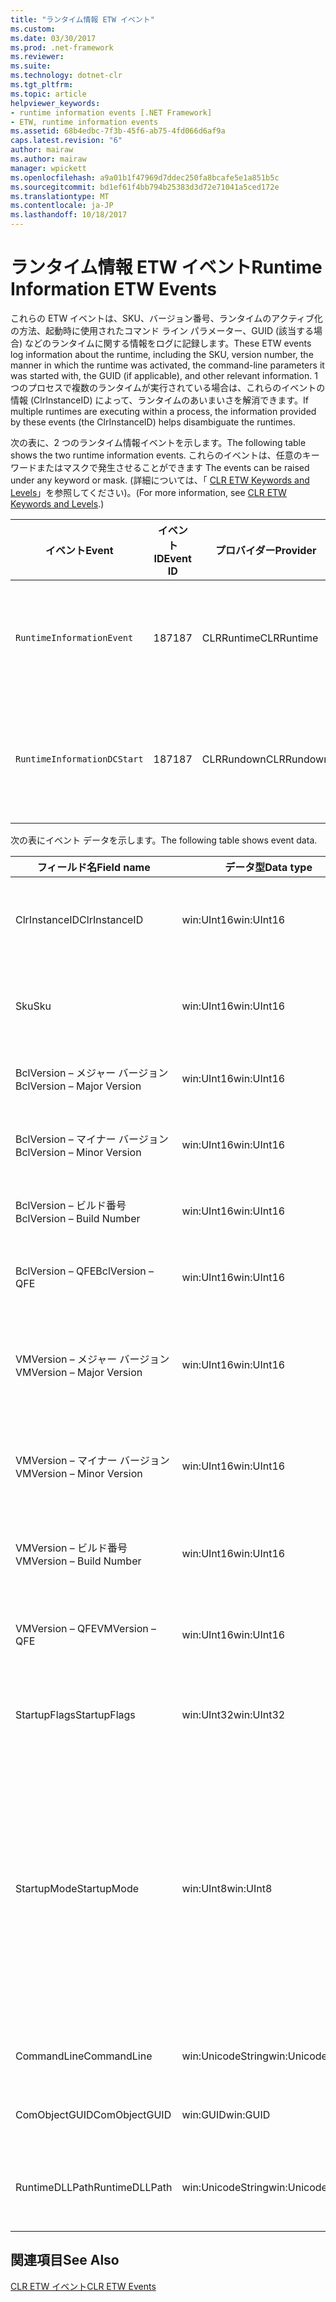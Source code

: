 ```yaml
---
title: "ランタイム情報 ETW イベント"
ms.custom: 
ms.date: 03/30/2017
ms.prod: .net-framework
ms.reviewer: 
ms.suite: 
ms.technology: dotnet-clr
ms.tgt_pltfrm: 
ms.topic: article
helpviewer_keywords:
- runtime information events [.NET Framework]
- ETW, runtime information events
ms.assetid: 68b4edbc-7f3b-45f6-ab75-4fd066d6af9a
caps.latest.revision: "6"
author: mairaw
ms.author: mairaw
manager: wpickett
ms.openlocfilehash: a9a01b1f47969d7ddec250fa8bcafe5e1a851b5c
ms.sourcegitcommit: bd1ef61f4bb794b25383d3d72e71041a5ced172e
ms.translationtype: MT
ms.contentlocale: ja-JP
ms.lasthandoff: 10/18/2017
---
```

# <a name="runtime-information-etw-events"></a><span data-ttu-id="45ed3-102">ランタイム情報 ETW イベント</span><span class="sxs-lookup"><span data-stu-id="45ed3-102">Runtime Information ETW Events</span></span>
<span data-ttu-id="45ed3-103">これらの ETW イベントは、SKU、バージョン番号、ランタイムのアクティブ化の方法、起動時に使用されたコマンド ライン パラメーター、GUID (該当する場合) などのランタイムに関する情報をログに記録します。</span><span class="sxs-lookup"><span data-stu-id="45ed3-103">These ETW events log information about the runtime, including the SKU, version number, the manner in which the runtime was activated, the command-line parameters it was started with, the GUID (if applicable), and other relevant information.</span></span> <span data-ttu-id="45ed3-104">1 つのプロセスで複数のランタイムが実行されている場合は、これらのイベントの情報 (ClrInstanceID) によって、ランタイムのあいまいさを解消できます。</span><span class="sxs-lookup"><span data-stu-id="45ed3-104">If multiple runtimes are executing within a process, the information provided by these events (the ClrInstanceID) helps disambiguate the runtimes.</span></span>  
  
 <span data-ttu-id="45ed3-105">次の表に、2 つのランタイム情報イベントを示します。</span><span class="sxs-lookup"><span data-stu-id="45ed3-105">The following table shows the two runtime information events.</span></span> <span data-ttu-id="45ed3-106">これらのイベントは、任意のキーワードまたはマスクで発生させることができます </span><span class="sxs-lookup"><span data-stu-id="45ed3-106">The events can be raised under any keyword or mask.</span></span> <span data-ttu-id="45ed3-107">(詳細については、「 [CLR ETW Keywords and Levels](../../../docs/framework/performance/clr-etw-keywords-and-levels.md)」を参照してください)。</span><span class="sxs-lookup"><span data-stu-id="45ed3-107">(For more information, see [CLR ETW Keywords and Levels](../../../docs/framework/performance/clr-etw-keywords-and-levels.md).)</span></span>  
  
|<span data-ttu-id="45ed3-108">イベント</span><span class="sxs-lookup"><span data-stu-id="45ed3-108">Event</span></span>|<span data-ttu-id="45ed3-109">イベント ID</span><span class="sxs-lookup"><span data-stu-id="45ed3-109">Event ID</span></span>|<span data-ttu-id="45ed3-110">プロバイダー</span><span class="sxs-lookup"><span data-stu-id="45ed3-110">Provider</span></span>|<span data-ttu-id="45ed3-111">説明</span><span class="sxs-lookup"><span data-stu-id="45ed3-111">Description</span></span>|  
|-----------|--------------|--------------|-----------------|  
|`RuntimeInformationEvent`|<span data-ttu-id="45ed3-112">187</span><span class="sxs-lookup"><span data-stu-id="45ed3-112">187</span></span>|<span data-ttu-id="45ed3-113">CLRRuntime</span><span class="sxs-lookup"><span data-stu-id="45ed3-113">CLRRuntime</span></span>|<span data-ttu-id="45ed3-114">ランタイムが読み込まれたときに発生します。</span><span class="sxs-lookup"><span data-stu-id="45ed3-114">Raised when a runtime is loaded.</span></span>|  
|`RuntimeInformationDCStart`|<span data-ttu-id="45ed3-115">187</span><span class="sxs-lookup"><span data-stu-id="45ed3-115">187</span></span>|<span data-ttu-id="45ed3-116">CLRRundown</span><span class="sxs-lookup"><span data-stu-id="45ed3-116">CLRRundown</span></span>|<span data-ttu-id="45ed3-117">読み込まれているランタイムを列挙します。</span><span class="sxs-lookup"><span data-stu-id="45ed3-117">Enumerates the runtimes that are loaded.</span></span>|  
  
 <span data-ttu-id="45ed3-118">次の表にイベント データを示します。</span><span class="sxs-lookup"><span data-stu-id="45ed3-118">The following table shows event data.</span></span>  
  
|<span data-ttu-id="45ed3-119">フィールド名</span><span class="sxs-lookup"><span data-stu-id="45ed3-119">Field name</span></span>|<span data-ttu-id="45ed3-120">データ型</span><span class="sxs-lookup"><span data-stu-id="45ed3-120">Data type</span></span>|<span data-ttu-id="45ed3-121">説明</span><span class="sxs-lookup"><span data-stu-id="45ed3-121">Description</span></span>|  
|----------------|---------------|-----------------|  
|<span data-ttu-id="45ed3-122">ClrInstanceID</span><span class="sxs-lookup"><span data-stu-id="45ed3-122">ClrInstanceID</span></span>|<span data-ttu-id="45ed3-123">win:UInt16</span><span class="sxs-lookup"><span data-stu-id="45ed3-123">win:UInt16</span></span>|<span data-ttu-id="45ed3-124">CLR または CoreCLR のインスタンスの一意の ID。</span><span class="sxs-lookup"><span data-stu-id="45ed3-124">Unique ID for the instance of CLR or CoreCLR.</span></span>|  
|<span data-ttu-id="45ed3-125">Sku</span><span class="sxs-lookup"><span data-stu-id="45ed3-125">Sku</span></span>|<span data-ttu-id="45ed3-126">win:UInt16</span><span class="sxs-lookup"><span data-stu-id="45ed3-126">win:UInt16</span></span>|<span data-ttu-id="45ed3-127">1 – デスクトップ CLR。</span><span class="sxs-lookup"><span data-stu-id="45ed3-127">1 – Desktop CLR.</span></span><br /><br /> <span data-ttu-id="45ed3-128">2 – CoreCLR。</span><span class="sxs-lookup"><span data-stu-id="45ed3-128">2 – CoreCLR.</span></span>|  
|<span data-ttu-id="45ed3-129">BclVersion – メジャー バージョン</span><span class="sxs-lookup"><span data-stu-id="45ed3-129">BclVersion – Major Version</span></span>|<span data-ttu-id="45ed3-130">win:UInt16</span><span class="sxs-lookup"><span data-stu-id="45ed3-130">win:UInt16</span></span>|<span data-ttu-id="45ed3-131">mscorlib.dll のメジャー バージョン。</span><span class="sxs-lookup"><span data-stu-id="45ed3-131">Major version of mscorlib.dll.</span></span>|  
|<span data-ttu-id="45ed3-132">BclVersion – マイナー バージョン</span><span class="sxs-lookup"><span data-stu-id="45ed3-132">BclVersion – Minor Version</span></span>|<span data-ttu-id="45ed3-133">win:UInt16</span><span class="sxs-lookup"><span data-stu-id="45ed3-133">win:UInt16</span></span>|<span data-ttu-id="45ed3-134">mscorlib.dll のマイナー バージョン番号。</span><span class="sxs-lookup"><span data-stu-id="45ed3-134">Minor version number of mscorlib.dll.</span></span>|  
|<span data-ttu-id="45ed3-135">BclVersion – ビルド番号</span><span class="sxs-lookup"><span data-stu-id="45ed3-135">BclVersion – Build Number</span></span>|<span data-ttu-id="45ed3-136">win:UInt16</span><span class="sxs-lookup"><span data-stu-id="45ed3-136">win:UInt16</span></span>|<span data-ttu-id="45ed3-137">mscorlib.dll のビルド番号。</span><span class="sxs-lookup"><span data-stu-id="45ed3-137">Build number of mscorlib.dll.</span></span>|  
|<span data-ttu-id="45ed3-138">BclVersion – QFE</span><span class="sxs-lookup"><span data-stu-id="45ed3-138">BclVersion – QFE</span></span>|<span data-ttu-id="45ed3-139">win:UInt16</span><span class="sxs-lookup"><span data-stu-id="45ed3-139">win:UInt16</span></span>|<span data-ttu-id="45ed3-140">mscorlib.dll の修正プログラムのバージョン番号。</span><span class="sxs-lookup"><span data-stu-id="45ed3-140">Hotfix version number of mscorlib.dll.</span></span>|  
|<span data-ttu-id="45ed3-141">VMVersion – メジャー バージョン</span><span class="sxs-lookup"><span data-stu-id="45ed3-141">VMVersion – Major Version</span></span>|<span data-ttu-id="45ed3-142">win:UInt16</span><span class="sxs-lookup"><span data-stu-id="45ed3-142">win:UInt16</span></span>|<span data-ttu-id="45ed3-143">clr.dll または coreclr.dll (SKU によって決まる) のバージョン。</span><span class="sxs-lookup"><span data-stu-id="45ed3-143">Version of clr.dll or coreclr.dll, depending on SKU.</span></span>|  
|<span data-ttu-id="45ed3-144">VMVersion – マイナー バージョン</span><span class="sxs-lookup"><span data-stu-id="45ed3-144">VMVersion – Minor Version</span></span>|<span data-ttu-id="45ed3-145">win:UInt16</span><span class="sxs-lookup"><span data-stu-id="45ed3-145">win:UInt16</span></span>|<span data-ttu-id="45ed3-146">clr.dll または coreclr.dll (SKU によって決まる) のマイナー バージョン。</span><span class="sxs-lookup"><span data-stu-id="45ed3-146">Minor version of clr.dll or coreclr.dll, depending on SKU.</span></span>|  
|<span data-ttu-id="45ed3-147">VMVersion – ビルド番号</span><span class="sxs-lookup"><span data-stu-id="45ed3-147">VMVersion – Build Number</span></span>|<span data-ttu-id="45ed3-148">win:UInt16</span><span class="sxs-lookup"><span data-stu-id="45ed3-148">win:UInt16</span></span>|<span data-ttu-id="45ed3-149">clr.dll または coreclr.dll のビルド番号。</span><span class="sxs-lookup"><span data-stu-id="45ed3-149">Build number of clr.dll or coreclr.dll.</span></span>|  
|<span data-ttu-id="45ed3-150">VMVersion – QFE</span><span class="sxs-lookup"><span data-stu-id="45ed3-150">VMVersion – QFE</span></span>|<span data-ttu-id="45ed3-151">win:UInt16</span><span class="sxs-lookup"><span data-stu-id="45ed3-151">win:UInt16</span></span>|<span data-ttu-id="45ed3-152">clr.dll または coreclr.dll の修正プログラムのバージョン番号。</span><span class="sxs-lookup"><span data-stu-id="45ed3-152">Hotfix version number of clr.dll or coreclr.dll.</span></span>|  
|<span data-ttu-id="45ed3-153">StartupFlags</span><span class="sxs-lookup"><span data-stu-id="45ed3-153">StartupFlags</span></span>|<span data-ttu-id="45ed3-154">win:UInt32</span><span class="sxs-lookup"><span data-stu-id="45ed3-154">win:UInt32</span></span>|<span data-ttu-id="45ed3-155">mscoree.h で定義された起動フラグ。</span><span class="sxs-lookup"><span data-stu-id="45ed3-155">Startup flags defined in mscoree.h.</span></span>|  
|<span data-ttu-id="45ed3-156">StartupMode</span><span class="sxs-lookup"><span data-stu-id="45ed3-156">StartupMode</span></span>|<span data-ttu-id="45ed3-157">win:UInt8</span><span class="sxs-lookup"><span data-stu-id="45ed3-157">win:UInt8</span></span>|<span data-ttu-id="45ed3-158">0x01 - マネージ実行可能ファイル。</span><span class="sxs-lookup"><span data-stu-id="45ed3-158">0x01 - Managed executable.</span></span><br /><br /> <span data-ttu-id="45ed3-159">0x02 - ホストされた CLR。</span><span class="sxs-lookup"><span data-stu-id="45ed3-159">0x02 - Hosted CLR.</span></span><br /><br /> <span data-ttu-id="45ed3-160">0x04 - C++ マネージ相互運用。</span><span class="sxs-lookup"><span data-stu-id="45ed3-160">0x04 - C++ managed interop.</span></span><br /><br /> <span data-ttu-id="45ed3-161">0x08 - COM アクティブ化。</span><span class="sxs-lookup"><span data-stu-id="45ed3-161">0x08 - COM-activated.</span></span><br /><br /> <span data-ttu-id="45ed3-162">0x10 - その他。</span><span class="sxs-lookup"><span data-stu-id="45ed3-162">0x10 - Other.</span></span>|  
|<span data-ttu-id="45ed3-163">CommandLine</span><span class="sxs-lookup"><span data-stu-id="45ed3-163">CommandLine</span></span>|<span data-ttu-id="45ed3-164">win:UnicodeString</span><span class="sxs-lookup"><span data-stu-id="45ed3-164">win:UnicodeString</span></span>|<span data-ttu-id="45ed3-165">StartupMode=0x01 の場合のみ null 以外。</span><span class="sxs-lookup"><span data-stu-id="45ed3-165">Non-null only if StartupMode=0x01.</span></span>|  
|<span data-ttu-id="45ed3-166">ComObjectGUID</span><span class="sxs-lookup"><span data-stu-id="45ed3-166">ComObjectGUID</span></span>|<span data-ttu-id="45ed3-167">win:GUID</span><span class="sxs-lookup"><span data-stu-id="45ed3-167">win:GUID</span></span>|<span data-ttu-id="45ed3-168">StartupMode=0x08 の場合のみ null 以外。</span><span class="sxs-lookup"><span data-stu-id="45ed3-168">Non-null only if StartupMode=0x08.</span></span>|  
|<span data-ttu-id="45ed3-169">RuntimeDLLPath</span><span class="sxs-lookup"><span data-stu-id="45ed3-169">RuntimeDLLPath</span></span>|<span data-ttu-id="45ed3-170">win:UnicodeString</span><span class="sxs-lookup"><span data-stu-id="45ed3-170">win:UnicodeString</span></span>|<span data-ttu-id="45ed3-171">プロセスに読み込まれた CLR .dll ファイルへのパス。</span><span class="sxs-lookup"><span data-stu-id="45ed3-171">Path to the CLR .dll file that was loaded into the process.</span></span>|  
  
## <a name="see-also"></a><span data-ttu-id="45ed3-172">関連項目</span><span class="sxs-lookup"><span data-stu-id="45ed3-172">See Also</span></span>  
 [<span data-ttu-id="45ed3-173">CLR ETW イベント</span><span class="sxs-lookup"><span data-stu-id="45ed3-173">CLR ETW Events</span></span>](../../../docs/framework/performance/clr-etw-events.md)

